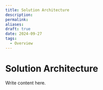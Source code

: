 ```yaml
---
title: Solution Architecture
description: 
permalink: 
aliases: 
draft: true
date: 2024-09-27
tags:
  - Overview
---
```

# Solution Architecture

Write content here.
